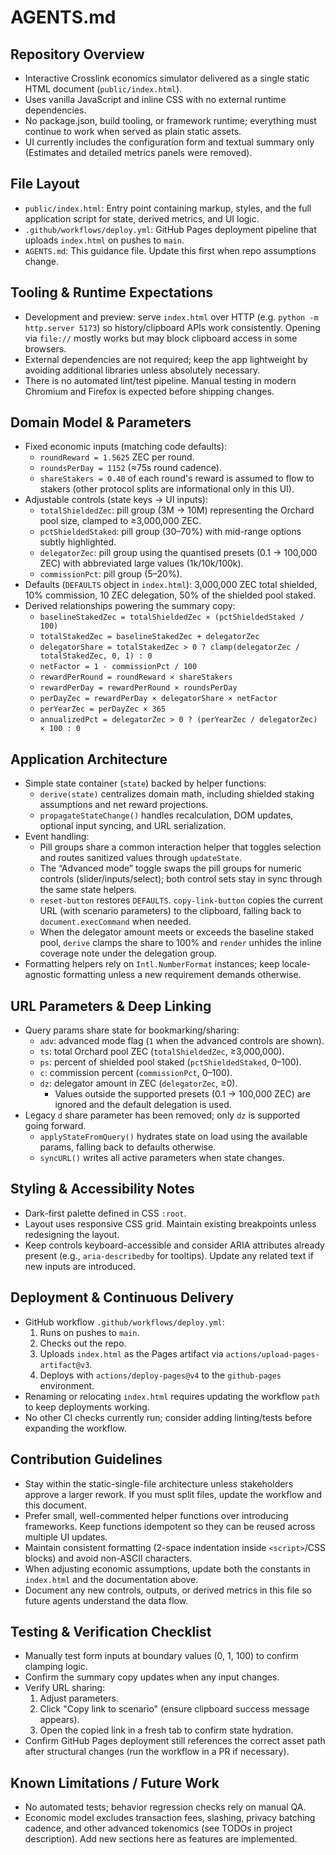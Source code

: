 # AGENTS.md

## Repository Overview
- Interactive Crosslink economics simulator delivered as a single static HTML document (`public/index.html`).
- Uses vanilla JavaScript and inline CSS with no external runtime dependencies.
- No package.json, build tooling, or framework runtime; everything must continue to work when served as plain static assets.
- UI currently includes the configuration form and textual summary only (Estimates and detailed metrics panels were removed).

## File Layout
- `public/index.html`: Entry point containing markup, styles, and the full application script for state, derived metrics, and UI logic.
- `.github/workflows/deploy.yml`: GitHub Pages deployment pipeline that uploads `index.html` on pushes to `main`.
- `AGENTS.md`: This guidance file. Update this first when repo assumptions change.

## Tooling & Runtime Expectations
- Development and preview: serve `index.html` over HTTP (e.g. `python -m http.server 5173`) so history/clipboard APIs work consistently. Opening via `file://` mostly works but may block clipboard access in some browsers.
- External dependencies are not required; keep the app lightweight by avoiding additional libraries unless absolutely necessary.
- There is no automated lint/test pipeline. Manual testing in modern Chromium and Firefox is expected before shipping changes.

## Domain Model & Parameters
- Fixed economic inputs (matching code defaults):
  - `roundReward = 1.5625` ZEC per round.
  - `roundsPerDay = 1152` (≈75s round cadence).
  - `shareStakers = 0.40` of each round's reward is assumed to flow to stakers (other protocol splits are informational only in this UI).
- Adjustable controls (state keys → UI inputs):
  - `totalShieldedZec`: pill group (3M → 10M) representing the Orchard pool size, clamped to ≥3,000,000 ZEC.
  - `pctShieldedStaked`: pill group (30–70%) with mid-range options subtly highlighted.
  - `delegatorZec`: pill group using the quantised presets (0.1 → 100,000 ZEC) with abbreviated large values (1k/10k/100k).
  - `commissionPct`: pill group (5–20%).
- Defaults (`DEFAULTS` object in `index.html`): 3,000,000 ZEC total shielded, 10% commission, 10 ZEC delegation, 50% of the shielded pool staked.
- Derived relationships powering the summary copy:
  - `baselineStakedZec = totalShieldedZec × (pctShieldedStaked / 100)`
  - `totalStakedZec = baselineStakedZec + delegatorZec`
  - `delegatorShare = totalStakedZec > 0 ? clamp(delegatorZec / totalStakedZec, 0, 1) : 0`
  - `netFactor = 1 - commissionPct / 100`
  - `rewardPerRound = roundReward × shareStakers`
  - `rewardPerDay = rewardPerRound × roundsPerDay`
  - `perDayZec = rewardPerDay × delegatorShare × netFactor`
  - `perYearZec = perDayZec × 365`
  - `annualizedPct = delegatorZec > 0 ? (perYearZec / delegatorZec) × 100 : 0`

## Application Architecture
- Simple state container (`state`) backed by helper functions:
  - `derive(state)` centralizes domain math, including shielded staking assumptions and net reward projections.
  - `propagateStateChange()` handles recalculation, DOM updates, optional input syncing, and URL serialization.
- Event handling:
  - Pill groups share a common interaction helper that toggles selection and routes sanitized values through `updateState`.
  - The “Advanced mode” toggle swaps the pill groups for numeric controls (slider/inputs/select); both control sets stay in sync through the same state helpers.
  - `reset-button` restores `DEFAULTS`. `copy-link-button` copies the current URL (with scenario parameters) to the clipboard, falling back to `document.execCommand` when needed.
  - When the delegator amount meets or exceeds the baseline staked pool, `derive` clamps the share to 100% and `render` unhides the inline coverage note under the delegation group.
- Formatting helpers rely on `Intl.NumberFormat` instances; keep locale-agnostic formatting unless a new requirement demands otherwise.

## URL Parameters & Deep Linking
- Query params share state for bookmarking/sharing:
  - `adv`: advanced mode flag (`1` when the advanced controls are shown).
  - `ts`: total Orchard pool ZEC (`totalShieldedZec`, ≥3,000,000).
  - `ps`: percent of shielded pool staked (`pctShieldedStaked`, 0–100).
  - `c`: commission percent (`commissionPct`, 0–100).
  - `dz`: delegator amount in ZEC (`delegatorZec`, ≥0).
    - Values outside the supported presets (0.1 → 100,000 ZEC) are ignored and the default delegation is used.
- Legacy `d` share parameter has been removed; only `dz` is supported going forward.
  - `applyStateFromQuery()` hydrates state on load using the available params, falling back to defaults otherwise.
  - `syncURL()` writes all active parameters when state changes.

## Styling & Accessibility Notes
- Dark-first palette defined in CSS `:root`.
- Layout uses responsive CSS grid. Maintain existing breakpoints unless redesigning the layout.
- Keep controls keyboard-accessible and consider ARIA attributes already present (e.g., `aria-describedby` for tooltips). Update any related text if new inputs are introduced.

## Deployment & Continuous Delivery
- GitHub workflow `.github/workflows/deploy.yml`:
  1. Runs on pushes to `main`.
  2. Checks out the repo.
  3. Uploads `index.html` as the Pages artifact via `actions/upload-pages-artifact@v3`.
  4. Deploys with `actions/deploy-pages@v4` to the `github-pages` environment.
- Renaming or relocating `index.html` requires updating the workflow `path` to keep deployments working.
- No other CI checks currently run; consider adding linting/tests before expanding the workflow.

## Contribution Guidelines
- Stay within the static-single-file architecture unless stakeholders approve a larger rework. If you must split files, update the workflow and this document.
- Prefer small, well-commented helper functions over introducing frameworks. Keep functions idempotent so they can be reused across multiple UI updates.
- Maintain consistent formatting (2-space indentation inside `<script>`/CSS blocks) and avoid non-ASCII characters.
- When adjusting economic assumptions, update both the constants in `index.html` and the documentation above.
- Document any new controls, outputs, or derived metrics in this file so future agents understand the data flow.

## Testing & Verification Checklist
- Manually test form inputs at boundary values (0, 1, 100) to confirm clamping logic.
- Confirm the summary copy updates when any input changes.
- Verify URL sharing:
  1. Adjust parameters.
  2. Click "Copy link to scenario" (ensure clipboard success message appears).
  3. Open the copied link in a fresh tab to confirm state hydration.
- Confirm GitHub Pages deployment still references the correct asset path after structural changes (run the workflow in a PR if necessary).

## Known Limitations / Future Work
- No automated tests; behavior regression checks rely on manual QA.
- Economic model excludes transaction fees, slashing, privacy batching cadence, and other advanced tokenomics (see TODOs in project description). Add new sections here as features are implemented.
